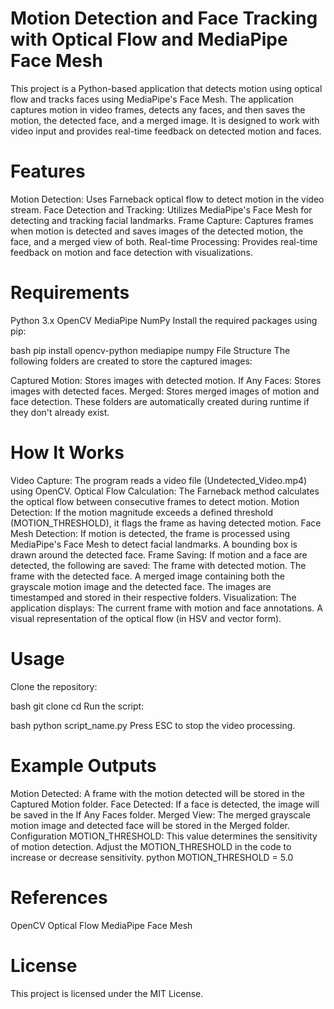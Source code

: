 # Motion Detection and Face Tracking with Optical Flow and MediaPipe Face Mesh
This project is a Python-based application that detects motion using optical flow and tracks faces using MediaPipe's Face Mesh. The application captures motion in video frames, detects any faces, and then saves the motion, the detected face, and a merged image. It is designed to work with video input and provides real-time feedback on detected motion and faces.

# Features
Motion Detection: Uses Farneback optical flow to detect motion in the video stream.
Face Detection and Tracking: Utilizes MediaPipe's Face Mesh for detecting and tracking facial landmarks.
Frame Capture: Captures frames when motion is detected and saves images of the detected motion, the face, and a merged view of both.
Real-time Processing: Provides real-time feedback on motion and face detection with visualizations.

# Requirements
Python 3.x
OpenCV
MediaPipe
NumPy
Install the required packages using pip:

bash
pip install opencv-python mediapipe numpy
File Structure
The following folders are created to store the captured images:

Captured Motion: Stores images with detected motion.
If Any Faces: Stores images with detected faces.
Merged: Stores merged images of motion and face detection.
These folders are automatically created during runtime if they don't already exist.

# How It Works
Video Capture: The program reads a video file (Undetected_Video.mp4) using OpenCV.
Optical Flow Calculation: The Farneback method calculates the optical flow between consecutive frames to detect motion.
Motion Detection: If the motion magnitude exceeds a defined threshold (MOTION_THRESHOLD), it flags the frame as having detected motion.
Face Mesh Detection: If motion is detected, the frame is processed using MediaPipe's Face Mesh to detect facial landmarks. A bounding box is drawn around the detected face.
Frame Saving:
If motion and a face are detected, the following are saved:
The frame with detected motion.
The frame with the detected face.
A merged image containing both the grayscale motion image and the detected face.
The images are timestamped and stored in their respective folders.
Visualization: The application displays:
The current frame with motion and face annotations.
A visual representation of the optical flow (in HSV and vector form).
# Usage
Clone the repository:

bash
git clone <repository-url>
cd <repository-directory>
Run the script:

bash
python script_name.py
Press ESC to stop the video processing.

# Example Outputs
Motion Detected: A frame with the motion detected will be stored in the Captured Motion folder.
Face Detected: If a face is detected, the image will be saved in the If Any Faces folder.
Merged View: The merged grayscale motion image and detected face will be stored in the Merged folder.
Configuration
MOTION_THRESHOLD: This value determines the sensitivity of motion detection. Adjust the MOTION_THRESHOLD in the code to increase or decrease sensitivity.
python
MOTION_THRESHOLD = 5.0

# References
OpenCV Optical Flow
MediaPipe Face Mesh

# License
This project is licensed under the MIT License.
